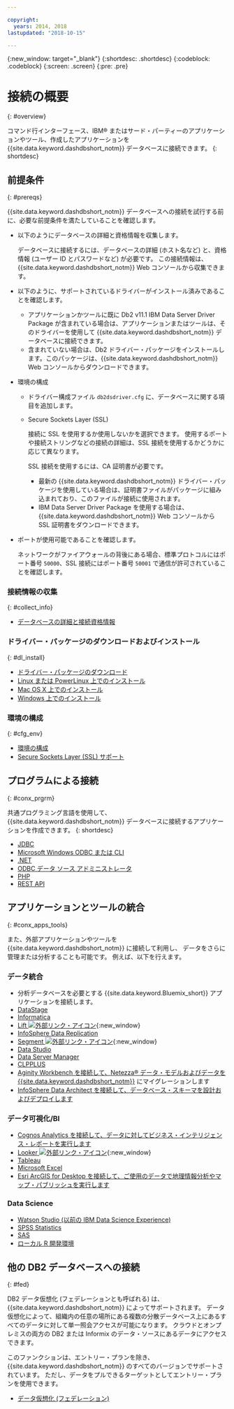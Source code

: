 ```yaml
---

copyright:
  years: 2014, 2018
lastupdated: "2018-10-15"

---
```


<!-- Attribute definitions --> 
{:new_window: target="_blank"}
{:shortdesc: .shortdesc}
{:codeblock: .codeblock}
{:screen: .screen}
{:pre: .pre}

# 接続の概要
{: #overview}

コマンド行インターフェース、IBM® またはサード・パーティーのアプリケーションやツール、作成したアプリケーションを {{site.data.keyword.dashdbshort_notm}} データベースに接続できます。 
{: shortdesc}

## 前提条件
{: #prereqs}

{{site.data.keyword.dashdbshort_notm}} データベースへの接続を試行する前に、必要な前提条件を満たしていることを確認します。 

- 以下のようにデータベースの詳細と資格情報を収集します。

   データベースに接続するには、データベースの詳細 (ホスト名など) と、資格情報 (ユーザー ID とパスワードなど) が必要です。 この接続情報は、{{site.data.keyword.dashdbshort_notm}} Web コンソールから収集できます。

- 以下のように、サポートされているドライバーがインストール済みであることを確認します。

   - アプリケーションかツールに既に Db2 v11.1 IBM Data Server Driver Package が含まれている場合は、アプリケーションまたはツールは、そのドライバーを使用して {{site.data.keyword.dashdbshort_notm}} データベースに接続できます。
   - 含まれていない場合は、Db2 ドライバー・パッケージをインストールします。このパッケージは、{{site.data.keyword.dashdbshort_notm}} Web コンソールからダウンロードできます。

- 環境の構成

  - ドライバー構成ファイル `db2dsdriver.cfg` に、データベースに関する項目を追加します。
  - Secure Sockets Layer (SSL)

    接続に SSL を使用するか使用しないかを選択できます。 使用するポートや接続ストリングなどの接続の詳細は、SSL 接続を使用するかどうかに応じて異なります。

    SSL 接続を使用するには、CA 証明書が必要です。
    - 最新の {{site.data.keyword.dashdbshort_notm}} ドライバー・パッケージを使用している場合は、証明書ファイルがパッケージに組み込まれており、このファイルが接続に使用されます。
    - IBM Data Server Driver Package を使用する場合は、{{site.data.keyword.dashdbshort_notm}} Web コンソールから SSL 証明書をダウンロードできます。

- ポートが使用可能であることを確認します。

   ネットワークがファイアウォールの背後にある場合、標準プロトコルにはポート番号 `50000`、SSL 接続にはポート番号 `50001` で通信が許可されていることを確認します。

<!-- Before you can connect to your {{site.data.keyword.dashdbshort_notm}} database, verify that you completed downloading and installing the necessary components on the prerequisites checklist: 

- [Prerequisites checklist](prereqs.html) -->

### 接続情報の収集
{: #collect_info}

- [データベースの詳細と接続資格情報](credentials.html)

### ドライバー・パッケージのダウンロードおよびインストール
{: #dl_install}

- [ドライバー・パッケージのダウンロード](driver_pkg.html)
- [Linux または PowerLinux 上でのインストール](install_linux.html)
- [Mac OS X 上でのインストール](install_mac.html)
- [Windows 上でのインストール](install_win.html)

### 環境の構成
{: #cfg_env}

- [環境の構成](driver_pkg_cfg.html)
- [Secure Sockets Layer (SSL) サポート](ssl.html)

## プログラムによる接続
{: #conx_prgrm}

共通プログラミング言語を使用して、{{site.data.keyword.dashdbshort_notm}} データベースに接続するアプリケーションを作成できます。
{: shortdesc}

- [JDBC 
](jdbc.html)
- [Microsoft Windows ODBC または CLI](odbc_cli.html)
- [.NET](net_apps.html)
- [ODBC データ ソース アドミニストレータ](odbc_data_source_admin.html)
- [PHP](php.html)
- [REST API](rest_api.html)
<!-- - [C++]() -->
<!-- - [Java]() -->
<!-- - [Node.js]() -->
<!-- - [Perl]() -->
<!-- - [Python]() -->

## アプリケーションとツールの統合
{: #conx_apps_tools}

また、外部アプリケーションやツールを {{site.data.keyword.dashdbshort_notm}} に接続して利用し、
データをさらに管理または分析することも可能です。 例えば、以下を行えます。

### データ統合
- 分析データベースを必要とする {{site.data.keyword.Bluemix_short}} アプリケーションを接続します。
- [DataStage](data.html#datastage)
- [Informatica](data.html#informatica)
- [Lift ![外部リンク・アイコン](../../../icons/launch-glyph.svg "外部リンク・アイコン")](https://lift.ng.bluemix.net/#docs){:new_window}
- [InfoSphere Data Replication](data.html#idr)
- [Segment ![外部リンク・アイコン](../../../icons/launch-glyph.svg "外部リンク・アイコン")](https://segment.com/docs/destinations/db2/){:new_window}
- [Data Studio](data.html#data_studio)
- [Data Server Manager](data.html#dsm)
- [CLPPLUS](data.html#clpplus)
- [Aginity Workbench を接続して、Netezza® データ・モデルおよびデータを {{site.data.keyword.dashdbshort_notm}}](data.html#aginity_wb) にマイグレーションします
- [InfoSphere Data Architect を接続して、データベース・スキーマを設計およびデプロイします](data.html#ida)

### データ可視化/BI
- [Cognos Analytics を接続して、データに対してビジネス・インテリジェンス・レポートを実行します](vis_bi.html#cognos)
- [Looker ![外部リンク・アイコン](../../../icons/launch-glyph.svg "外部リンク・アイコン")](https://docs.looker.com/setup-and-management/connecting-to-db){:new_window}
- [Tableau](vis_bi.html#tableau)
- [Microsoft Excel](vis_bi.html#excel)
- [Esri ArcGIS for Desktop を接続して、ご使用のデータで地理情報分析やマップ・パブリッシュを実行します](vis_bi.html#esri_arcgis)

### Data Science
- [Watson Studio (以前の IBM Data Science Experience)](data_sci.html#watson_studio)
- [SPSS Statistics](data_sci.html#spss_stats)
- [SAS](data_sci.html#sas)
- [ローカル R 開発環境](data_sci.html#r_dev_env)

## 他の DB2 データベースへの接続
{: #fed}

DB2 データ仮想化 (フェデレーションとも呼ばれる) は、{{site.data.keyword.dashdbshort_notm}} によってサポートされます。 データ仮想化によって、組織内の任意の場所にある複数の分散データベース上にあるすべてのデータに対して単一照会アクセスが可能になります。 クラウドとオンプレミスの両方の DB2 または Informix のデータ・ソースにあるデータにアクセスできます。 

このファンクションは、エントリー・プランを除き、{{site.data.keyword.dashdbshort_notm}} のすべてのバージョンでサポートされています。 ただし、データをプルできるターゲットとしてエントリー・プランを使用できます。

- [データ仮想化 (フェデレーション)](../federation.html)


